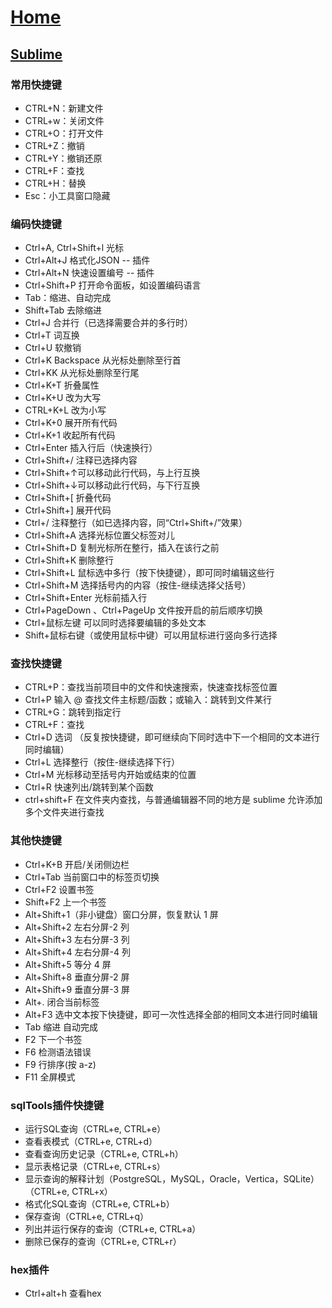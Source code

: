 # [Home](../README.md)
## [Sublime](https://www.sublimetext.com/)

### 常用快捷键
- CTRL+N：新建文件
- CTRL+w：关闭文件
- CTRL+O：打开文件
- CTRL+Z：撤销
- CTRL+Y：撤销还原
- CTRL+F：查找
- CTRL+H：替换
- Esc：小工具窗口隐藏
 

### 编码快捷键
- Ctrl+A, Ctrl+Shift+l 光标
- Ctrl+Alt+J 格式化JSON -- 插件
- Ctrl+Alt+N 快速设置编号 -- 插件
- Ctrl+Shift+P 打开命令面板，如设置编码语言
- Tab：缩进、自动完成
- Shift+Tab 去除缩进
- Ctrl+J 合并行（已选择需要合并的多行时）
- Ctrl+T 词互换
- Ctrl+U 软撤销
- Ctrl+K Backspace 从光标处删除至行首
- Ctrl+KK 从光标处删除至行尾
- Ctrl+K+T 折叠属性
- Ctrl+K+U 改为大写
- CTRL+K+L 改为小写
- Ctrl+K+0 展开所有代码
- Ctrl+K+1 收起所有代码
- Ctrl+Enter 插入行后（快速换行）
- Ctrl+Shift+/ 注释已选择内容
- Ctrl+Shift+↑可以移动此行代码，与上行互换
- Ctrl+Shift+↓可以移动此行代码，与下行互换
- Ctrl+Shift+[ 折叠代码
- Ctrl+Shift+] 展开代码
- Ctrl+/ 注释整行（如已选择内容，同“Ctrl+Shift+/”效果）
- Ctrl+Shift+A 选择光标位置父标签对儿
- Ctrl+Shift+D 复制光标所在整行，插入在该行之前
- Ctrl+Shift+K 删除整行
- Ctrl+Shift+L 鼠标选中多行（按下快捷键），即可同时编辑这些行
- Ctrl+Shift+M 选择括号内的内容（按住-继续选择父括号）
- Ctrl+Shift+Enter 光标前插入行
- Ctrl+PageDown 、Ctrl+PageUp 文件按开启的前后顺序切换
- Ctrl+鼠标左键 可以同时选择要编辑的多处文本
- Shift+鼠标右键（或使用鼠标中键）可以用鼠标进行竖向多行选择
 

### 查找快捷键
- CTRL+P：查找当前项目中的文件和快速搜索，快速查找标签位置
- Ctrl+P 输入 @ 查找文件主标题/函数；或输入：跳转到文件某行
- CTRL+G：跳转到指定行
- CTRL+F：查找
- Ctrl+D 选词 （反复按快捷键，即可继续向下同时选中下一个相同的文本进行同时编辑）
- Ctrl+L 选择整行（按住-继续选择下行）
- Ctrl+M 光标移动至括号内开始或结束的位置
- Ctrl+R 快速列出/跳转到某个函数
- ctrl+shift+F 在文件夹内查找，与普通编辑器不同的地方是 sublime 允许添加多个文件夹进行查找

### 其他快捷键
- Ctrl+K+B 开启/关闭侧边栏
- Ctrl+Tab 当前窗口中的标签页切换
- Ctrl+F2 设置书签
- Shift+F2 上一个书签
- Alt+Shift+1（非小键盘）窗口分屏，恢复默认 1 屏
- Alt+Shift+2 左右分屏-2 列
- Alt+Shift+3 左右分屏-3 列
- Alt+Shift+4 左右分屏-4 列
- Alt+Shift+5 等分 4 屏
- Alt+Shift+8 垂直分屏-2 屏
- Alt+Shift+9 垂直分屏-3 屏
- Alt+. 闭合当前标签
- Alt+F3 选中文本按下快捷键，即可一次性选择全部的相同文本进行同时编辑
- Tab 缩进 自动完成
- F2 下一个书签
- F6 检测语法错误
- F9 行排序(按 a-z)
- F11 全屏模式

### sqlTools插件快捷键
- 运行SQL查询（CTRL+e, CTRL+e）
- 查看表模式（CTRL+e, CTRL+d）
- 查看查询历史记录（CTRL+e, CTRL+h）
- 显示表格记录（CTRL+e, CTRL+s）
- 显示查询的解释计划（PostgreSQL，MySQL，Oracle，Vertica，SQLite）（CTRL+e, CTRL+x）
- 格式化SQL查询（CTRL+e, CTRL+b）
- 保存查询（CTRL+e, CTRL+q）
- 列出并运行保存的查询（CTRL+e, CTRL+a）
- 删除已保存的查询（CTRL+e, CTRL+r）
	
### hex插件
- Ctrl+alt+h 查看hex